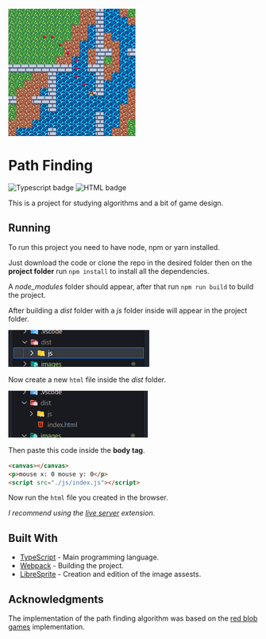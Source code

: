 ![Banner](./images/banner.png)
# Path Finding
![Typescript badge](https://shields.io/badge/TypeScript-white?logo=typescript&logoColor=black&labelColor=007acc) ![HTML badge](https://shields.io/badge/HTML-white?logo=html5&logoColor=white&labelColor=f06529)

This is a project for studying algorithms and a bit of game design.

## Running

To run this project you need to have node, npm or yarn installed.

Just download the code or clone the repo in the desired folder then on the **project folder** run `npm install` to install all the dependencies.

A _node_modules_ folder should appear, after that run `npm run build` to build the project.

After building a _dist_ folder with a _js_ folder inside will appear in the project folder.

![Example 1](./images/example-1.png)

Now create a new `html` file inside the _dist_ folder.

![Example 2](./images/example-2.png)

Then paste this code inside the **body tag**.

```html
<canvas></canvas>
<p>mouse x: 0 mouse y: 0</p>
<script src="./js/index.js"></script>
```
Now run the `html` file you created in the browser.

_I recommend using the [live server](https://marketplace.visualstudio.com/items?itemName=ritwickdey.LiveServer) extension._

## Built With
- [TypeScript](https://www.typescriptlang.org/) - Main programming language.
- [Webpack](https://webpack.js.org/) - Building the project.
- [LibreSprite](https://libresprite.github.io/) - Creation and edition of the image assests.


## Acknowledgments

The implementation of the path finding algorithm was based on the [red blob games](https://www.redblobgames.com/pathfinding/a-star/introduction.html) implementation.